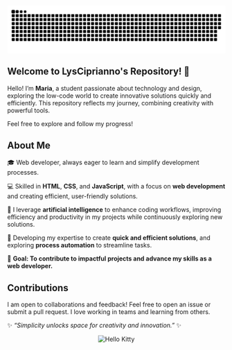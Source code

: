 <picture align="center">
  <source media="(prefers-color-scheme: dark)" srcset="https://raw.githubusercontent.com/lysciprianno/lysciprianno/output/github-contribution-grid-snake-dark.svg">
  <source media="(prefers-color-scheme: light)" srcset="https://raw.githubusercontent.com/lysciprianno/lysciprianno/output/github-contribution-grid-snake-dark.svg">
  <img align="center" alt="GitHub contribution grid snake animation" src="https://raw.githubusercontent.com/lysciprianno/lysciprianno/output/github-contribution-grid-snake.svg">
</picture>

## Welcome to LysCiprianno's Repository! 🚀
 
Hello! I’m **Maria**, a student passionate about technology and design, exploring the low-code world to create innovative solutions quickly and efficiently. This repository reflects my journey, combining creativity with powerful tools.
 
Feel free to explore and follow my progress!

## About Me
🎓 Web developer, always eager to learn and simplify development processes.

💻 Skilled in **HTML**, **CSS**, and **JavaScript**, with a focus on **web development** and creating efficient, user-friendly solutions.

🤖 I leverage **artificial intelligence** to enhance coding workflows, improving efficiency and productivity in my projects while continuously exploring new solutions.

🌱 Developing my expertise to create **quick and efficient solutions**, and exploring **process automation** to streamline tasks.

🎯 **Goal: To contribute to impactful projects and advance my skills as a web developer.**

## Contributions
 
I am open to collaborations and feedback! Feel free to open an issue or submit a pull request. I love working in teams and learning from others.

✨ _“Simplicity unlocks space for creativity and innovation.”_ ✨

<div align="center">
  <img src="https://media.tenor.com/TOAYvUEsFQMAAAAi/hello-kitty.gif" alt="Hello Kitty">
</div>


